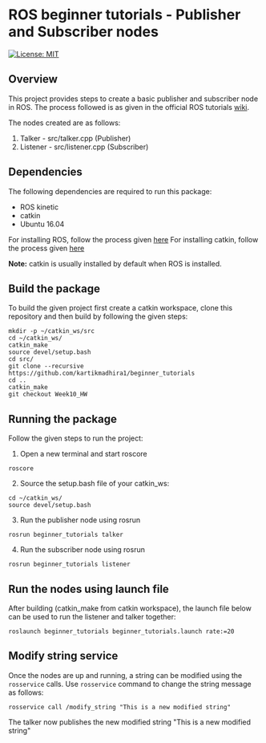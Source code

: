 # ROS beginner tutorials - Publisher and Subscriber nodes

[![License: MIT](https://img.shields.io/badge/License-MIT-yellow.svg)](https://opensource.org/licenses/MIT)
## Overview
This project provides steps to create a basic publisher and subscriber node in ROS. The process followed is as given in the official ROS tutorials [wiki](http://wiki.ros.org/ROS/Tutorials).

The nodes created are as follows:
1. Talker - src/talker.cpp (Publisher)
2. Listener - src/listener.cpp (Subscriber)

## Dependencies
The following dependencies are required to run this package:

- ROS kinetic
- catkin
- Ubuntu 16.04

For installing ROS, follow the process given [here](http://wiki.ros.org/kinetic/Installation)
For installing catkin, follow the process given [here](http://wiki.ros.org/catkin#Installing_catkin)

**Note:** catkin is usually installed by default when ROS is installed.

## Build the package
To build the given project first create a catkin workspace, clone this repository and then build by following the given steps:
```
mkdir -p ~/catkin_ws/src
cd ~/catkin_ws/
catkin_make
source devel/setup.bash
cd src/
git clone --recursive https://github.com/kartikmadhira1/beginner_tutorials
cd ..
catkin_make
git checkout Week10_HW

```

## Running the package
Follow the given steps to run the project:

1. Open a new terminal and start roscore
```
roscore
```
2. Source the setup.bash file of your catkin_ws:
```
cd ~/catkin_ws/
source devel/setup.bash
```
3. Run the publisher node using rosrun 
```
rosrun beginner_tutorials talker
```
4. Run the subscriber node using rosrun 
```
rosrun beginner_tutorials listener
```


## Run the nodes using launch file
After building (catkin_make from catkin workspace), the launch file below can be used to run the listener and talker together:
```
roslaunch beginner_tutorials beginner_tutorials.launch rate:=20
```

## Modify string service
Once the nodes are up and running, a string can be modified using the `rosservice` calls.
Use `rosservice` command to change the string message as follows:
```
rosservice call /modify_string "This is a new modified string"
``` 
The talker now publishes the new modified string "This is a new modified string"
